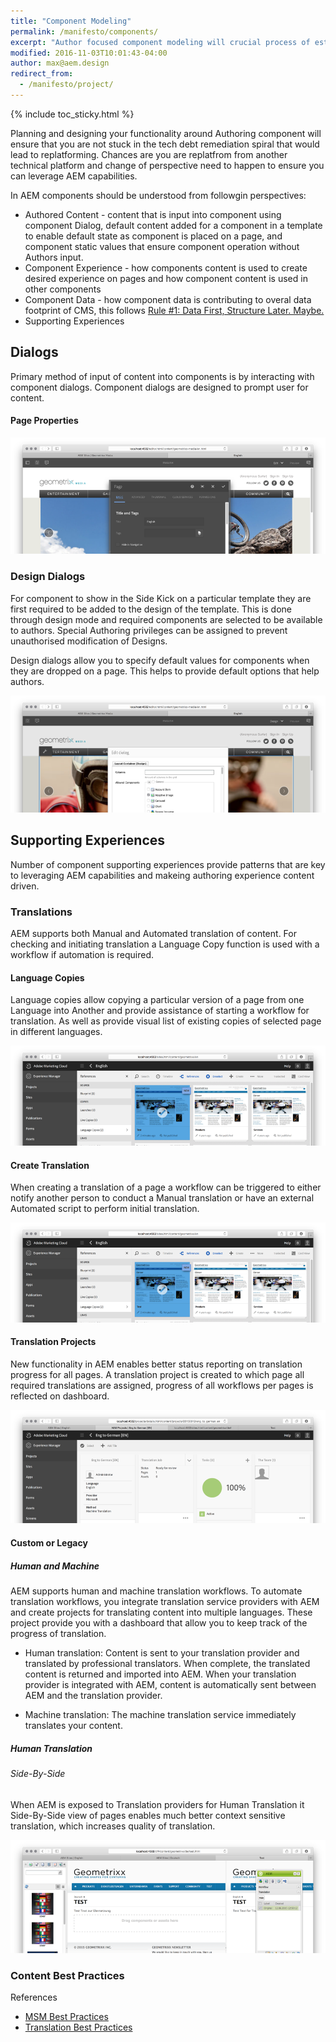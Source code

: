 ```yaml
---
title: "Component Modeling"
permalink: /manifesto/components/
excerpt: "Author focused component modeling will crucial process of establishing comprehensive language that will accelerate your delivery"
modified: 2016-11-03T10:01:43-04:00
author: max@aem.design
redirect_from:
  - /manifesto/project/
---
```


{% include toc_sticky.html %}

Planning and designing your functionality around Authoring component will ensure that you are not stuck in the tech debt remediation spiral that would lead to replatforming. Chances are you are replatfrom from another technical platform and change of perspective need to happen to ensure you can leverage AEM capabilities.

In AEM components should be understood from followgin perspectives:

* Authored Content - content that is input into component using component Dialog, default content added for a component in a template to enable default state as component is placed on a page, and component static values that ensure component operation without Authors input.
* Component Experience - how components content is used to create desired experience on pages and how component content is used in other components
* Component Data - how component data is contributing to overal data footprint of CMS, this follows [Rule #1: Data First, Structure Later. Maybe.](/archives/davids-model#rule-1-data-first-structure-later-maybe)
* Supporting Experiences

## Dialogs

Primary method of input of content into components is by interacting with component dialogs. Component dialogs are designed to prompt user for content.

#### Page Properties

![image alt text](/assets/images/manifesto/content-sites-page-dialog-metadata.png)

### Design Dialogs

For component to show in the Side Kick on a particular template they are first required to be added to the design of the template. This is done through design mode and required components are selected to be available to authors. Special Authoring privileges can be assigned to prevent unauthorised modification of Designs.

Design dialogs allow you to specify default values for components when they are dropped on a page. This helps to provide default options that help authors.

![image alt text](/assets/images/manifesto/content-sites-page-dialog-design.png)

## Supporting Experiences

Number of component supporting experiences provide patterns that are key to leveraging AEM capabilities and makeing authoring experience content driven.

### Translations

AEM supports both Manual and Automated translation of content. For checking and initiating translation a Language Copy function is used with a workflow if automation is required.

#### Language Copies

Language copies allow copying a particular version of a page from one Language into Another and provide assistance of starting a workflow for translation. As well as provide visual list of existing copies of selected page in different languages.

![image alt text](/assets/images/manifesto/content-sites-languagecopy.png)

#### Create Translation

When creating a translation of a page a workflow can be triggered to either notify another person to conduct a Manual translation or have an external Automated script to perform initial translation.

![image alt text](/assets/images/manifesto/content-sites-translations-create.png)

#### Translation Projects

New functionality in AEM enables better status reporting on translation progress for all pages. A translation project is created to which page all required translations are assigned, progress of all workflows per pages is reflected on dashboard.

![image alt text](/assets/images/manifesto/content-sites-translations-project.png)

#### Custom or Legacy

##### Human and Machine

AEM supports human and machine translation workflows. To automate translation workflows, you integrate translation service providers with AEM and create projects for translating content into multiple languages. These project provide you with a dashboard that allow you to keep track of the progress of translation.

* Human translation: Content is sent to your translation provider and translated by professional translators. When complete, the translated content is returned and imported into AEM. When your translation provider is integrated with AEM, content is automatically sent between AEM and the translation provider.

* Machine translation: The machine translation service immediately translates your content.

##### Human Translation

###### Side-By-Side

When AEM is exposed to Translation providers for Human Translation it Side-By-Side view of pages enables much better context sensitive translation, which increases quality of translation.

![image alt text](/assets/images/manifesto/content-sites-page-side-by-side.png)

### Content Best Practices

References

* [MSM Best Practices](https://docs.adobe.com/content/help/en/experience-manager-65/administering/introduction/msm-best-practices.html)
* [Translation Best Practices](https://docs.adobe.com/content/help/en/experience-manager-65/administering/introduction/tc-bp.html)


